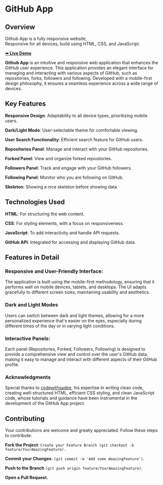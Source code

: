 # GitHub App

## Overview

Github App is a fully responsive website, <br />Responsive for all devices, build using HTML, CSS, and JavaScript.

<a href="https://billalben.github.io/github-app//"><strong>➥ Live Demo</strong></a>

<!-- ### Demo Screenshots
![Github App Demo]() -->

**Github App** is an intuitive and responsive web application that enhances the GitHub user experience. This application provides an elegant interface for managing and interacting with various aspects of GitHub, such as repositories, forks, followers and following. Developed with a mobile-first design philosophy, it ensures a seamless experience across a wide range of devices.

## Key Features

**Responsive Design**: Adaptability to all device types, prioritizing mobile users.

**Dark/Light Mode**: User-selectable theme for comfortable viewing.

**User Search Functionality**: Efficient search feature for GitHub users.

**Repositories Panel**: Manage and interact with your GitHub repositories.

**Forked Panel**: View and organize forked repositories.

**Followers Panel**: Track and engage with your GitHub followers.

**Following Panel**: Monitor who you are following on GitHub.

**Skeleton**: Showing a nice skeleton before showing data

## Technologies Used

**HTML**: For structuring the web content.

**CSS**: For styling elements, with a focus on responsiveness.

**JavaScript**: To add interactivity and handle API requests.

**GitHub API**: Integrated for accessing and displaying GitHub data.


## Features in Detail

### Responsive and User-Friendly Interface:

The application is built using the mobile-first methodology, ensuring that it performs well on mobile devices, tablets, and desktops. The UI adapts gracefully to different screen sizes, maintaining usability and aesthetics.

### Dark and Light Modes

Users can switch between dark and light themes, allowing for a more personalized experience that's easier on the eyes, especially during different times of the day or in varying light conditions.

### Interactive Panels:

Each panel (Repositories, Forked, Followers, Following) is designed to provide a comprehensive view and control over the user's GitHub data, making it easy to manage and interact with different aspects of their GitHub profile.

### Acknowledgments

Special thanks to [codewithsadee](https://github.com/codewithsadee), his expertise in writing clean code, creating well-structured HTML, efficient CSS styling, and clean JavaScript code, whose tutorials and guidance have been instrumental in the development of the GitHub App project.

## Contributing

Your contributions are welcome and greatly appreciated. Follow these steps to contribute:

**Fork the Project**: `Create your Feature Branch (git checkout -b feature/YourAmazingFeature).`

**Commit your Changes**: `(git commit -m 'Add some AmazingFeature')`.

**Push to the Branch** `(git push origin feature/YourAmazingFeature)`.

**Open a Pull Request.**
